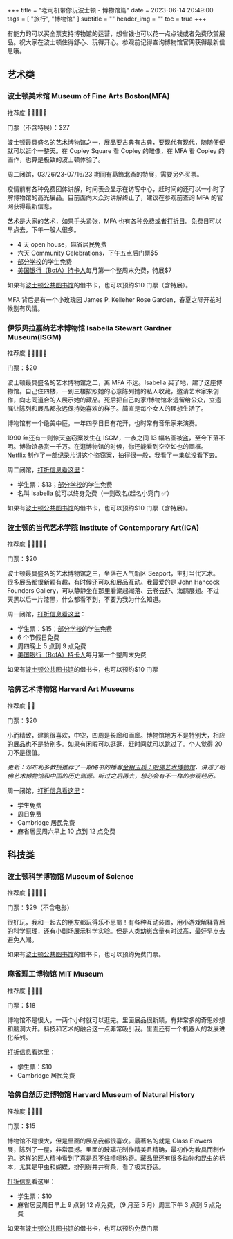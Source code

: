 +++
title = "老司机带你玩波士顿 - 博物馆篇"
date = 2023-06-14 20:49:00
tags = [
    "旅行",
    "博物馆"
]
subtitle = ""
header_img = ""
toc = true
+++

有能力的可以买全票支持博物馆的运营，想省钱也可以花一点点钱或者免费欣赏展品。祝大家在波士顿住得舒心、玩得开心。参观前记得查询博物馆官网获得最新信息哦。

## 艺术类

### 波士顿美术馆 Museum of Fine Arts Boston(MFA)

推荐度 🌟🌟🌟🌟🌟

门票（不含特展）：$27

波士顿最具盛名的艺术博物馆之一，展品要古典有古典，要现代有现代，随随便便就可以逛个一整天。在 Copley Square 看 Copley 的雕像，在 MFA 看 Copley 的画作，也算是极致的波士顿体验了。

周二闭馆，03/26/23-07/16/23 期间有葛飾北斎的特展，需要另外买票。

疫情前有各种免费团体讲解，时间表会显示在访客中心，赶时间的还可以一小时了解博物馆的高光展品。目前面向大众对讲解终止了，建议在参观前查询 MFA 的官网获得最新信息。

艺术是大家的艺术，如果手头紧张，MFA 也有各种[免费或者打折日](https://www.mfa.org/tickets)。免费日可以早点去，下午一般人很多。

- 4 天 open house，麻省居民免费
- 六天 Community Celebrations，下午五点后门票$5
- [部分学校](https://www.mfa.org/membership/universities)的学生免费
- [美国银行（BofA）持卡人](https://about.bankofamerica.com/en/making-an-impact/museums-on-us-partners)每月第一个整周末免费，特展$7

如果有[波士顿公共图书馆](https://www.bpl.org/museum-passes/)的借书卡，也可以预约$10 门票（含特展）。

MFA 背后是有一个小玫瑰园 James P. Kelleher Rose Garden，春夏之际开花时候别有风情。

### 伊莎贝拉嘉纳艺术博物馆 Isabella Stewart Gardner Museum(ISGM)

推荐度 🌟🌟🌟🌟🌟

门票：$20

波士顿最具盛名的艺术博物馆之二，离 MFA 不远。Isabella 买了地，建了这座博物馆。自己住四楼，一到三楼按照她的心意陈列她的私人收藏，邀请艺术家来创作，向志同道合的人展示她的藏品。死后把自己的家/博物馆永远留给公众，立遗嘱让陈列和展品都永远保持她喜欢的样子。简直是每个女人的理想生活了。

博物馆有一个绝美中庭，一年四季日日有花开，也时常有音乐家来演奏。

1990 年还有一则惊天盗窃案发生在 ISGM，一夜之间 13 幅名画被盗，至今下落不明。博物馆悬赏一千万。在逛博物馆的时候，你还能看到空空如也的画框。Netflix 制作了一部纪录片讲这个盗窃案，拍得很一般，我看了一集就没看下去。

周二闭馆，[打折信息看这里](https://www.gardnermuseum.org/visit/admissions)：

- 学生票：$13；[部分学校](https://www.gardnermuseum.org/join-give/university-membership)的学生免费
- 名叫 Isabella 就可以终身免费（一则改名/起名小窍门 ✅）

如果有[波士顿公共图书馆](https://www.bpl.org/museum-passes/)的借书卡，也可以预约$10 门票（含特展）。

### 波士顿的当代艺术学院 Institute of Contemporary Art(ICA)

推荐度 🌟🌟🌟🌟🌟

门票：$20

波士顿最具盛名的艺术博物馆之三，坐落在人气新区 Seaport，主打当代艺术。很多展品都很新颖有趣，有时候还可以和展品互动。我最爱的是 John Hancock Founders Gallery，可以静静坐在那里看潮起潮落、云卷云舒、海鸥展翅。不过天黑以后一片漆黑，什么都看不到，不要为我为什么知道。

周一闭馆，[打折信息看这里](https://www.icaboston.org/visit)：

- 学生票：$15；[部分学校](https://www.icaboston.org/page/university-membership)的学生免费
- 6 个节假日免费
- 周四晚上 5 点到 9 点免费
- [美国银行（BofA）持卡人](https://about.bankofamerica.com/en/making-an-impact/museums-on-us-partners)每月第一个整周末免费

如果有[波士顿公共图书馆](https://www.bpl.org/museum-passes/)的借书卡，也可以预约$10 门票

### 哈佛艺术博物馆 Harvard Art Museums

推荐度 🌟🌟

门票：$20

小而精致，建筑很喜欢，中空，四周是长廊和画廊。博物馆地方不是特别大，相应的展品也不是特别多。如果有闲暇可以逛逛，赶时间就可以跳过了。个人觉得 20 刀不是很值。

_更新：邓布利多教授推荐了一期路书的播客[金相玉质：哈佛艺术博物馆](https://pca.st/z2iz3gf4)，讲述了哈佛艺术博物馆和中国的历史渊源。听过之后再去，想必会有不一样的参观经历。_

周一闭馆，[打折信息看这里](https://harvardartmuseums.org/visit/policies/ticketing-information)：

- 学生免费
- 周日免费
- Cambridge 居民免费
- 麻省居民周六早上 10 点到 12 点免费

## 科技类

### 波士顿科学博物馆 Museum of Science

推荐度 🌟🌟🌟🌟🌟

门票：$29（不含电影）

很好玩，我和一起去的朋友都玩得乐不思蜀！有各种互动装置，用小游戏解释背后的科学原理，还有小剧场展示科学实验。但是人类幼崽含量有时过高，最好早点去避免人潮。

如果有[波士顿公共图书馆](https://www.bpl.org/museum-passes/)的借书卡，也可以预约免费门票。

### 麻省理工博物馆 MIT Museum

推荐度 🌟🌟🌟🌟

门票：$18

博物馆不是很大，一两个小时就可以逛完。里面展品很新颖，有非常多的奇思妙想和脑洞大开。科技和艺术的融合这一点非常吸引我。里面还有一个机器人的发展进化系列。

[打折信息](https://mitmuseum.mit.edu/visit/hours-admission-directions)看这里：

- 学生票：$10
- Cambridge 居民免费

### 哈佛自然历史博物馆 Harvard Museum of Natural History

推荐度 🌟🌟🌟🌟

门票：$15

博物馆不是很大，但是里面的展品我都很喜欢。最著名的就是 Glass Flowers 展，陈列了一屋，非常震撼。里面的玻璃花制作精美且精确，最初作为教具而制作的。这样的匠人精神看到了真是忍不住啧啧称奇。藏品里还有很多动物和昆虫的标本，尤其是甲虫和蝴蝶，排列得井井有条，看了极其舒适。

[打折信息](https://hmnh.harvard.edu/plan-your-visit)看这里：

- 学生票：$10
- 麻省居民周日早上 9 点到 12 点免费，（9 月至 5 月）周三下午 3 点到 5 点免费

如果有[波士顿公共图书馆](https://www.bpl.org/museum-passes/)的借书卡，也可以预约免费门票
